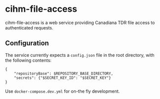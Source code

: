 # cihm-file-access

cihm-file-access is a web service providing Canadiana TDR file access to authenticated requests.

## Configuration

The service currently expects a `config.json` file in the root directory, with the following contents:

    {
        "repositoryBase": $REPOSITORY_BASE_DIRECTORY,
        "secrets": {"$SECRET_KEY_ID": "$SECRET_KEY"}
    }

Use `docker-compose.dev.yml` for on-the fly development.
